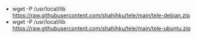 - wget -P /usr/local/lib https://raw.githubusercontent.com/shahihku/tele/main/tele-debian.zip
- wget -P /usr/local/lib https://raw.githubusercontent.com/shahihku/tele/main/tele-ubuntu.zip
